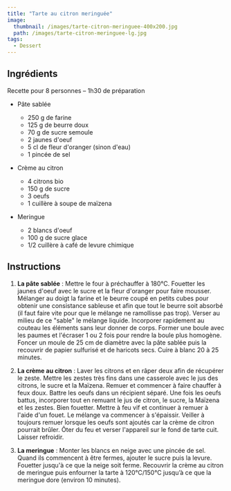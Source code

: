 ```yaml
---
title: "Tarte au citron meringuée"
image: 
  thumbnail: /images/tarte-citron-meringuee-400x200.jpg
  path: /images/tarte-citron-meringuee-lg.jpg
tags:
  - Dessert
---
```


## Ingrédients

Recette pour 8 personnes – 1h30 de préparation

* Pâte sablée
	* 250 g de farine
    * 125 g de beurre doux
    * 70 g de sucre semoule
    * 2 jaunes d'oeuf
    * 5 cl de fleur d'oranger (sinon d'eau)
    * 1 pincée de sel

* Crème au citron
    * 4 citrons bio
    * 150 g de sucre
    * 3 oeufs
    * 1 cuillère à soupe de maïzena

* Meringue
    * 2 blancs d'oeuf
    * 100 g de sucre glace
    * 1/2 cuillère à café de levure chimique 

## Instructions

1. **La pâte sablée** : Mettre le four à préchauffer à 180°C. Fouetter les jaunes d'oeuf avec le sucre et la fleur d'oranger pour faire mousser. Mélanger au doigt la farine et le beurre coupé en petits cubes pour obtenir une consistance sableuse et afin que tout le beurre soit absorbé (il faut faire vite pour que le mélange ne ramollisse pas trop). Verser au milieu de ce "sable" le mélange liquide. Incorporer rapidement au couteau les éléments sans leur donner de corps. Former une boule avec les paumes et l'écraser 1 ou 2 fois pour rendre la boule plus homogène. Foncer un moule de 25 cm de diamètre avec la pâte sablée puis la recouvrir de papier sulfurisé et de haricots secs. Cuire à blanc 20 à 25 minutes. 

2. **La crème au citron** : Laver les citrons et en râper deux afin de récupérer le zeste. Mettre les zestes très fins dans une casserole avec le jus des citrons, le sucre et la Maïzena. Remuer et commencer à faire chauffer à feux doux. Battre les oeufs dans un récipient séparé. Une fois les oeufs battus, incorporer tout en remuant le jus de citron, le sucre, la Maïzena et les zestes. Bien fouetter. Mettre à feu vif et continuer à remuer à l'aide d'un fouet. Le mélange va commencer à s'épaissir. Veiller à toujours remuer lorsque les oeufs sont ajoutés car la crème de citron pourrait brûler. Ôter du feu et verser l'appareil sur le fond de tarte cuit. Laisser refroidir.

3. **La meringue** : Monter les blancs en neige avec une pincée de sel. Quand ils commencent à être fermes, ajouter le sucre puis la levure. Fouetter jusqu'à ce que la neige soit ferme. Recouvrir la crème au citron de meringue puis enfourner la tarte à 120°C/150°C jusqu’à ce que la meringue dore (environ 10 minutes).